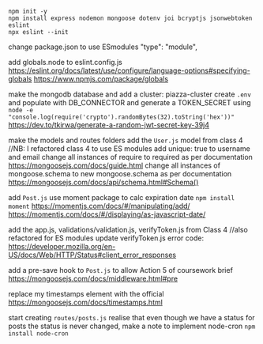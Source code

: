 ```
npm init -y
npm install express nodemon mongoose dotenv joi bcryptjs jsonwebtoken eslint
npx eslint --init
```

change package.json to use ESmodules
  "type": "module",

add globals.node to eslint.config.js
https://eslint.org/docs/latest/use/configure/language-options#specifying-globals
https://www.npmjs.com/package/globals

make the mongodb database and add a cluster: piazza-cluster
create `.env` and populate with DB_CONNECTOR and generate a TOKEN_SECRET using
`node -e "console.log(require('crypto').randomBytes(32).toString('hex'))"`
https://dev.to/tkirwa/generate-a-random-jwt-secret-key-39j4

make the models and routes folders
add the `User.js` model from class 4 //NB: I refactored class 4 to use ES modules
add unique: true to username and email
change all instances of require to required as per documentation https://mongoosejs.com/docs/guide.html
change all instances of mongoose.schema to new mongoose.schema as per documentation https://mongoosejs.com/docs/api/schema.html#Schema()

add `Post.js`
use moment package to calc expiration date
`npm install moment`
https://momentjs.com/docs/#/manipulating/add/
https://momentjs.com/docs/#/displaying/as-javascript-date/


add the app.js, validations/validation.js, verifyToken.js from Class 4 //also refactored for ES modules
update verifyToken.js error code: https://developer.mozilla.org/en-US/docs/Web/HTTP/Status#client_error_responses

add a pre-save hook to `Post.js` to allow Action 5 of coursework brief
https://mongoosejs.com/docs/middleware.html#pre

replace my timestamps element with the official https://mongoosejs.com/docs/timestamps.html

start creating `routes/posts.js`
realise that even though we have a status for posts the status is never changed, make a note to implement node-cron
`npm install node-cron`
